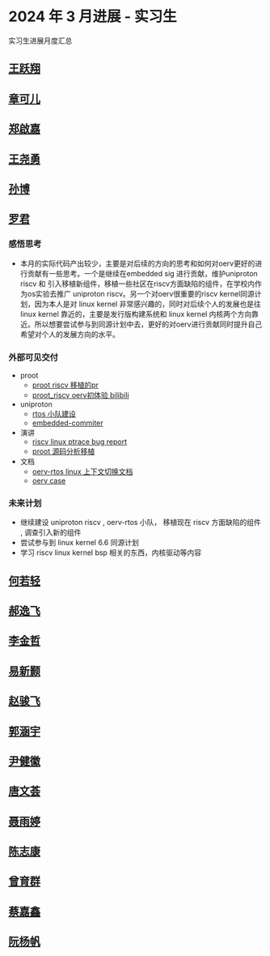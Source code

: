 #  2024 年 3 月进展 - 实习生

实习生进展月度汇总

<!-- 格式：

## 姓名
### 外部可见交付 （指已合并PR，未合并pr需要询问mentor是否可以计算，并且在下个月不能计算）
- [简介如修复xxx，升级xxx](链接)
### 正在进行的尝试/未来的计划 

  -  -->

## [王跃翔](../../Intern/intern_message.md#王跃翔)


## [章可儿](../../Intern/intern_message.md#章可儿)


## [郑啟嘉](../../Intern/intern_message.md#郑啟嘉)


## [王尧勇](../../Intern/intern_message.md#王尧勇)


## [孙博](../../Intern/intern_message.md#孙博)

## [罗君](../../Intern/intern_message.md#罗君)

### 感悟思考

- 本月的实际代码产出较少，主要是对后续的方向的思考和如何对oerv更好的进行贡献有一些思考。一个是继续在embedded sig 进行贡献，维护uniproton riscv 和 引入移植新组件，移植一些社区在riscv方面缺陷的组件，在学校内作为os实验去推广 uniproton riscv。另一个对oerv很重要的riscv kernel同源计划，因为本人是对 linux kernel 非常感兴趣的，同时对后续个人的发展也是往 linux kernel 靠近的，主要是发行版构建系统和 linux kernel 内核两个方向靠近。所以想要尝试参与到同源计划中去，更好的对oerv进行贡献同时提升自己希望对个人的发展方向的水平。

### 外部可见交付

- proot
  - [proot riscv 移植的pr](https://github.com/proot-me/proot/pull/375)
  - [proot_riscv oerv初体验 bilibili](https://www.bilibili.com/video/BV1aE421u7mp/?spm_id_from=333.999.0.0)
- uniproton
  - [rtos 小队建设](https://github.com/Jer6y/oerv-rtos)
  - [embedded-commiter](https://gitee.com/openeuler/community/pulls/5582) 
- 演讲
  - [riscv linux ptrace bug report](https://www.bilibili.com/video/BV1DE421T7fg/?spm_id_from=333.999.0.0&vd_source=0c0a433429188641ebd404d7e6fc2ed8)
  - [proot 源码分析移植](https://www.bilibili.com/video/BV1GJ4m1L74L/?spm_id_from=333.999.0.0&vd_source=0c0a433429188641ebd404d7e6fc2ed8)
- 文档
  - [oerv-rtos  linux 上下文切换文档](https://github.com/Jer6y/oerv-rtos/blob/main/cases/task-switch.md)
  - [oerv case](https://github.com/openEuler-RISCV/oerv-team/pull/678)

### 未来计划

- 继续建设 uniproton riscv , oerv-rtos 小队， 移植现在 riscv 方面缺陷的组件 , 调查引入新的组件
- 尝试参与到 linux kernel 6.6 同源计划 
- 学习 riscv linux kernel bsp 相关的东西，内核驱动等内容


## [何若轻](../../Intern/intern_message.md#何若轻)


## [郝逸飞](../../Intern/intern_message.md#郝逸飞)


## [李金哲](../../Intern/intern_message.md#李金哲)


## [易新颢](../../Intern/intern_message.md#易新颢)


## [赵骏飞](../../Intern/intern_message.md#赵骏飞)


## [郭涵宇](../../Intern/intern_message.md#郭涵宇)


## [尹健徽](../../Intern/intern_message.md#尹健徽)


## [唐文荟](../../Intern/intern_message.md#唐文荟)


## [聂雨婷](../../Intern/intern_message.md#聂雨婷)


## [陈志康](../../Intern/intern_message.md#陈志康)


## [曾育群](../../Intern/intern_message.md#曾育群)


## [蔡嘉鑫](../../Intern/intern_message.md#蔡嘉鑫)


## [阮杨帆](../../Intern/intern_message.md#阮杨帆)

